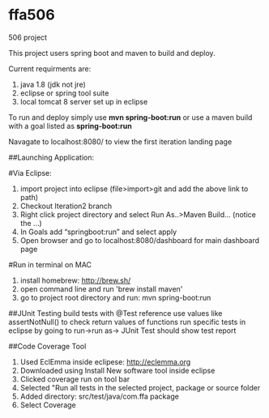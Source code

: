 # ffa506
506 project

This project users spring boot and maven to build and deploy. 

Current requirments are:
  1. java 1.8 (jdk not jre)
  2. eclipse or spring tool suite
  3. local tomcat 8 server set up in eclipse

To run and deploy simply use <b>mvn spring-boot:run</b> or use a maven build with a goal listed as <b>spring-boot:run</b>

Navagate to localhost:8080/ to view the first iteration landing page

##Launching Application:

#Via Eclipse:
1. import project into eclipse (file­>import­>git and add the above link to path)
2. Checkout Iteration2 branch
3. Right click project directory and select Run As..­>Maven Build… (notice the …)
4. In Goals add “spring­boot:run” and select apply
5. Open browser and go to localhost:8080/dashboard for main dashboard page

#Run in terminal on MAC
1. install homebrew: http://brew.sh/
2. open command line and run 'brew install maven'
3. go to project root directory and run: mvn spring-boot:run


##JUnit Testing
build tests with @Test reference
use values like assertNotNull() to check return values of functions
run specific tests in eclipse by going to run->run as-> JUnit Test
should show test report

##Code Coverage Tool
1. Used EclEmma inside eclipese: http://eclemma.org
2. Downloaded using Install New software tool inside eclipse
3. Clicked coverage run on tool bar
4. Selected "Run all tests in the selected project, package or source folder
5. Added directory: src/test/java/com.ffa package
6. Select Coverage








